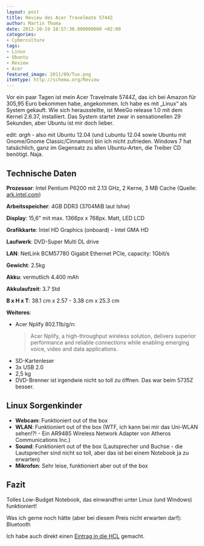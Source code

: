 ```yaml
---
layout: post
title: Review des Acer Travelmate 5744Z
author: Martin Thoma
date: 2012-10-19 18:57:30.000000000 +02:00
categories:
- Cyberculture
tags:
- Linux
- Ubuntu
- Review
- Acer
featured_image: 2011/09/Tux.png
itemtype: http://schema.org/Review
---
```

Vor ein paar Tagen ist mein <span itemprop="name">Acer Travelmate 5744Z</span>, das ich bei Amazon für <span itemprop="offers" itemscope itemtype="http://schema.org/Offer"><span itemprop="price">305,95</span> <span itemprop="priceCurrency">Euro</span></span> bekommen habe, angekommen. Ich habe es mit &bdquo;Linux&ldquo; als System gekauft. Wie sich herausstellte, ist MeeGo release 1.0 mit dem Kernel 2.6.37, installiert. Das System startet zwar in sensationellen 29 Sekunden, aber Ubuntu ist mir doch lieber.

edit: *argh* - also mit Ubuntu 12.04 (und Lubuntu 12.04 sowie Ubuntu mit Gnome/Gnome Classic/Cinnamon) bin ich nicht zufrieden. Windows 7 hat tatsächlich, ganz im Gegensatz zu allen Ubuntu-Arten, die Treiber CD benötigt. Naja.

## Technische Daten ##
<strong>Prozessor</strong>: Intel Pentium P6200 mit 2.13 GHz, 2 Kerne, 3 MB Cache (Quelle: <a href="http://ark.intel.com/products/50176/Intel-Pentium-Processor-P6200-3M-Cache-2_13-GHz">ark.intel.com</a>)

<strong>Arbeitsspeicher</strong>: 4GB DDR3 (3704MiB laut lshw)

<strong>Display</strong>: 15,6" mit max. 1366px x 768px. Matt, LED LCD

<strong>Grafikkarte</strong>: Intel HD Graphics (onboard) - Intel GMA HD

<strong>Laufwerk</strong>: DVD-Super Multi DL drive

<strong>LAN</strong>: NetLink BCM57780 Gigabit Ethernet PCIe, capacity: 1Gbit/s

<strong>Gewicht</strong>: 2.5kg

<strong>Akku</strong>: vermutlich 4.400 mAh

<strong>Akkulaufzeit</strong>: 3.7 Std

<strong>B x H x T</strong>: 38.1 cm x 2.57 - 3.38 cm x 25.3 cm

<strong>Weiteres</strong>:
<ul>
  <li>Acer Nplify 802.11b/g/n: 
<blockquote>Acer Nplify, a high-throughput wireless solution, delivers superior performance and reliable connections while enabling emerging voice, video and data applications.</blockquote>
</li>
  <li>SD-Kartenleser</li>
  <li>3x USB 2.0</li>
  <li>2,5 kg</li>
  <li>DVD-Brenner ist irgendwie nicht so toll zu öffnen. Das war beim 5735Z besser.</li>
</ul>

## Linux Sorgenkinder ##
<ul>
  <li><strong>Webcam</strong>: Funktioniert out of the box</li>
  <li><strong>WLAN</strong>: Funktioniert out of the box (WTF, ich kann bei mir das Uni-WLAN sehen!?! - Ein AR9485 Wireless Network Adapter von Atheros Communications Inc.)</li>
  <li><strong>Sound</strong>: Funktioniert out of the box (Lautsprecher und Buchse - die Lautsprecher sind nicht so toll, aber das ist bei einem Notebook ja zu erwarten)</li>
  <li><strong>Mikrofon</strong>: Sehr leise, funktioniert aber out of the box</li>
</ul>

<h2>Fazit</h2>
Tolles Low-Budget Notebook, das einwandfrei unter Linux (und Windows) funktioniert!

Was ich gerne noch hätte (aber bei diesem Preis nicht erwarten darf): Bluetooth

Ich habe auch direkt einen <a href="http://linuxhcl.com/browse/product?id=7811">Eintrag in die HCL</a> gemacht.
